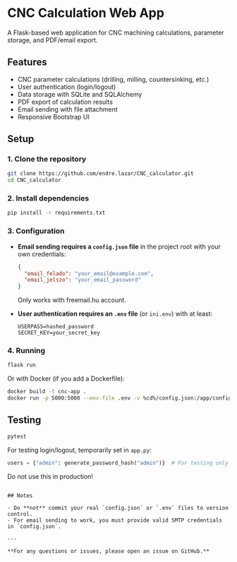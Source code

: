 # CNC Calculation Web App

A Flask-based web application for CNC machining calculations, parameter storage, and PDF/email export.

## Features

- CNC parameter calculations (drilling, milling, countersinking, etc.)
- User authentication (login/logout)
- Data storage with SQLite and SQLAlchemy
- PDF export of calculation results
- Email sending with file attachment
- Responsive Bootstrap UI

## Setup

### 1. Clone the repository

```bash
git clone https://github.com/endre.lazar/CNC_calculator.git
cd CNC_calculator
```

### 2. Install dependencies

```bash
pip install -r requirements.txt
```

### 3. Configuration

- **Email sending requires a `config.json` file** in the project root with your own credentials:
    ```json
    {
      "email_felado": "your_email@example.com",
      "email_jelszo": "your_email_password"
    }
    ```
    Only works with freemail.hu account.


- **User authentication requires an `.env` file** (or `ini.env`) with at least:
    ```
    USERPASS=hashed_password
    SECRET_KEY=your_secret_key
    ```

### 4. Running

```bash
flask run
```

Or with Docker (if you add a Dockerfile):

```bash
docker build -t cnc-app .
docker run -p 5000:5000 --env-file .env -v %cd%/config.json:/app/config.json cnc-app
```

## Testing

```bash
pytest
```

For testing login/logout, temporarily set in `app.py`:
```python
users = {"admin": generate_password_hash("admin")}  # For testing only
```
Do not use this in production!

```

## Notes

- Do **not** commit your real `config.json` or `.env` files to version control.
- For email sending to work, you must provide valid SMTP credentials in `config.json`.

---

**For any questions or issues, please open an issue on GitHub.**